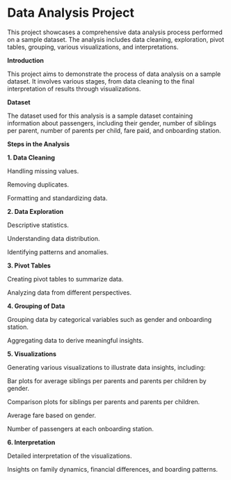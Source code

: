 # **Data Analysis Project**
This project showcases a comprehensive data analysis process performed on a sample dataset. The analysis includes data cleaning, exploration, pivot tables, grouping, various visualizations, and interpretations.

**Introduction**

This project aims to demonstrate the process of data analysis on a sample dataset. It involves various stages, from data cleaning to the final interpretation of results through visualizations.

**Dataset**

The dataset used for this analysis is a sample dataset containing information about passengers, including their gender, number of siblings per parent, number of parents per child, fare paid, and onboarding station.

**Steps in the Analysis**

**1. Data Cleaning**

Handling missing values.

Removing duplicates.

Formatting and standardizing data.

**2. Data Exploration**

Descriptive statistics.

Understanding data distribution.

Identifying patterns and anomalies.

**3. Pivot Tables**

Creating pivot tables to summarize data.

Analyzing data from different perspectives.

**4. Grouping of Data**

Grouping data by categorical variables such as gender and onboarding station.

Aggregating data to derive meaningful insights.

**5. Visualizations**

Generating various visualizations to illustrate data insights, including:

Bar plots for average siblings per parents and parents per children by gender.

Comparison plots for siblings per parents and parents per children.

Average fare based on gender.

Number of passengers at each onboarding station.

**6. Interpretation**

Detailed interpretation of the visualizations.

Insights on family dynamics, financial differences, and boarding patterns.
